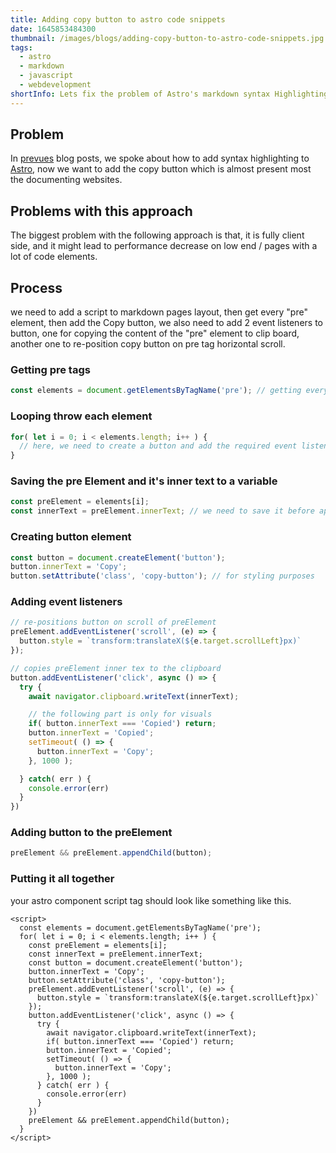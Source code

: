 ```yaml
---
title: Adding copy button to astro code snippets
date: 1645853484300
thumbnail: /images/blogs/adding-copy-button-to-astro-code-snippets.jpg
tags:
  - astro
  - markdown
  - javascript
  - webdevelopment
shortInfo: Lets fix the problem of Astro's markdown syntax Highlighting
---
```


## Problem

In [prevues](./astro-syntax-highlighting) blog posts, we spoke about how to add syntax highlighting to [Astro](https://astro.build), now we want to add the copy button which is almost present most the documenting websites.

## Problems with this approach
The biggest problem with the following approach is that, it is fully client side, and it might lead to performance decrease on low end / pages with a lot of code elements. 


## Process

we need to add a script to markdown pages layout, then get every "pre" element, then add the Copy button, we also need to add 2 event listeners to button, one for copying the content of the "pre" element to clip board, another one to re-position copy button on pre tag horizontal scroll.

### Getting pre tags
```javascript
const elements = document.getElementsByTagName('pre'); // getting every pre tag element on the current page
```

### Looping throw each element
```javascript
for( let i = 0; i < elements.length; i++ ) {
  // here, we need to create a button and add the required event listeners to it!
}
```

### Saving the pre Element and it's inner text to a variable
```javascript
const preElement = elements[i];
const innerText = preElement.innerText; // we need to save it before appending button element to it, other wise we need to remove button inner text from it
```

### Creating button element
```javascript
const button = document.createElement('button');
button.innerText = 'Copy';
button.setAttribute('class', 'copy-button'); // for styling purposes
```

### Adding event listeners
```javascript
// re-positions button on scroll of preElement
preElement.addEventListener('scroll', (e) => {
  button.style = `transform:translateX(${e.target.scrollLeft}px)`
});

// copies preElement inner tex to the clipboard
button.addEventListener('click', async () => {
  try {
    await navigator.clipboard.writeText(innerText);

    // the following part is only for visuals
    if( button.innerText === 'Copied') return;
    button.innerText = 'Copied';
    setTimeout( () => {
      button.innerText = 'Copy';
    }, 1000 );

  } catch( err ) {
    console.error(err)
  }
})
```

### Adding button to the preElement
```javascript
preElement && preElement.appendChild(button);
```

### Putting it all together

your astro component script tag should look like something like this.

```astro
<script>
  const elements = document.getElementsByTagName('pre');
  for( let i = 0; i < elements.length; i++ ) {
    const preElement = elements[i];
    const innerText = preElement.innerText;
    const button = document.createElement('button');
    button.innerText = 'Copy';
    button.setAttribute('class', 'copy-button');
    preElement.addEventListener('scroll', (e) => {
      button.style = `transform:translateX(${e.target.scrollLeft}px)`
    });
    button.addEventListener('click', async () => {
      try {
        await navigator.clipboard.writeText(innerText);
        if( button.innerText === 'Copied') return;
        button.innerText = 'Copied';
        setTimeout( () => {
          button.innerText = 'Copy';
        }, 1000 );
      } catch( err ) {
        console.error(err)
      }
    })
    preElement && preElement.appendChild(button);
  }
</script>
```